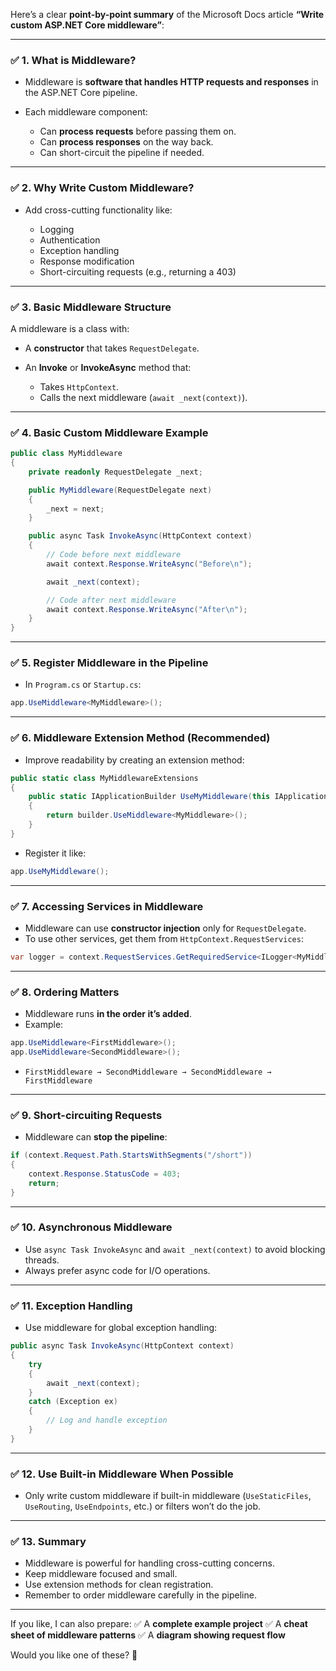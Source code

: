 Here’s a clear **point-by-point summary** of the Microsoft Docs article **“Write custom ASP.NET Core middleware”**:

---

### ✅ 1. **What is Middleware?**

* Middleware is **software that handles HTTP requests and responses** in the ASP.NET Core pipeline.
* Each middleware component:

  * Can **process requests** before passing them on.
  * Can **process responses** on the way back.
  * Can short-circuit the pipeline if needed.

---

### ✅ 2. **Why Write Custom Middleware?**

* Add cross-cutting functionality like:

  * Logging
  * Authentication
  * Exception handling
  * Response modification
  * Short-circuiting requests (e.g., returning a 403)

---

### ✅ 3. **Basic Middleware Structure**

A middleware is a class with:

* A **constructor** that takes `RequestDelegate`.
* An **Invoke** or **InvokeAsync** method that:

  * Takes `HttpContext`.
  * Calls the next middleware (`await _next(context)`).

---

### ✅ 4. **Basic Custom Middleware Example**

```csharp
public class MyMiddleware
{
    private readonly RequestDelegate _next;

    public MyMiddleware(RequestDelegate next)
    {
        _next = next;
    }

    public async Task InvokeAsync(HttpContext context)
    {
        // Code before next middleware
        await context.Response.WriteAsync("Before\n");

        await _next(context);

        // Code after next middleware
        await context.Response.WriteAsync("After\n");
    }
}
```

---

### ✅ 5. **Register Middleware in the Pipeline**

* In `Program.cs` or `Startup.cs`:

```csharp
app.UseMiddleware<MyMiddleware>();
```

---

### ✅ 6. **Middleware Extension Method (Recommended)**

* Improve readability by creating an extension method:

```csharp
public static class MyMiddlewareExtensions
{
    public static IApplicationBuilder UseMyMiddleware(this IApplicationBuilder builder)
    {
        return builder.UseMiddleware<MyMiddleware>();
    }
}
```

* Register it like:

```csharp
app.UseMyMiddleware();
```

---

### ✅ 7. **Accessing Services in Middleware**

* Middleware can use **constructor injection** only for `RequestDelegate`.
* To use other services, get them from `HttpContext.RequestServices`:

```csharp
var logger = context.RequestServices.GetRequiredService<ILogger<MyMiddleware>>();
```

---

### ✅ 8. **Ordering Matters**

* Middleware runs **in the order it’s added**.
* Example:

```csharp
app.UseMiddleware<FirstMiddleware>();
app.UseMiddleware<SecondMiddleware>();
```

* `FirstMiddleware → SecondMiddleware → SecondMiddleware → FirstMiddleware`

---

### ✅ 9. **Short-circuiting Requests**

* Middleware can **stop the pipeline**:

```csharp
if (context.Request.Path.StartsWithSegments("/short"))
{
    context.Response.StatusCode = 403;
    return;
}
```

---

### ✅ 10. **Asynchronous Middleware**

* Use `async Task InvokeAsync` and `await _next(context)` to avoid blocking threads.
* Always prefer async code for I/O operations.

---

### ✅ 11. **Exception Handling**

* Use middleware for global exception handling:

```csharp
public async Task InvokeAsync(HttpContext context)
{
    try
    {
        await _next(context);
    }
    catch (Exception ex)
    {
        // Log and handle exception
    }
}
```

---

### ✅ 12. **Use Built-in Middleware When Possible**

* Only write custom middleware if built-in middleware (`UseStaticFiles`, `UseRouting`, `UseEndpoints`, etc.) or filters won’t do the job.

---

### ✅ 13. **Summary**

* Middleware is powerful for handling cross-cutting concerns.
* Keep middleware focused and small.
* Use extension methods for clean registration.
* Remember to order middleware carefully in the pipeline.

---

If you like, I can also prepare:
✅ A **complete example project**
✅ A **cheat sheet of middleware patterns**
✅ A **diagram showing request flow**

Would you like one of these? 🚀
